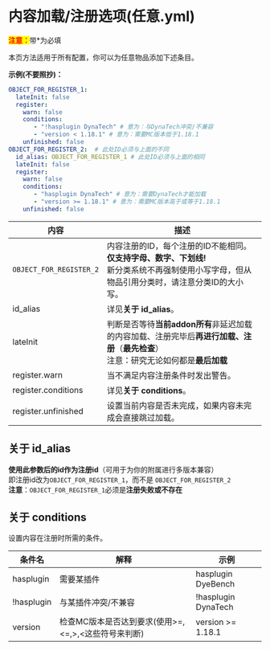 # 内容加载/注册选项(任意.yml)

<mark style="color:red;">**注意：**</mark>带\*为必填

本页方法适用于所有配置，你可以为任意物品添加下述条目。

**示例(不要照抄)：**

```yaml
OBJECT_FOR_REGISTER_1:
  lateInit: false
  register:
    warn: false
    conditions:
       - "!hasplugin DynaTech" # 意为：与DynaTech冲突/不兼容
       - "version < 1.18.1" # 意为：需要MC版本低于1.18.1
    unfinished: false
OBJECT_FOR_REGISTER_2:  # 此处ID必须与上面的不同
  id_alias: OBJECT_FOR_REGISTER_1 # 此处ID必须与上面的相同
  lateInit: false
  register:
    warn: false
    conditions:
       - "hasplugin DynaTech" # 意为：需要DynaTech才能加载
       - "version >= 1.18.1" # 意为：需要MC版本高于或等于1.18.1
    unfinished: false
```

| 内容 | 描述 |
| -------- | -------- |
| `OBJECT_FOR_REGISTER_2` | 内容注册的ID，每个注册的ID不能相同。<br>**仅支持字母、数字、下划线!**<br>新分类系统不再强制使用小写字母，但从物品引用分类时，请注意分类ID的大小写。 |
| id_alias | 详见**关于 id_alias**。 |
| lateInit | 判断是否等待**当前addon所有**非延迟加载的内容加载、注册完毕后**再进行加载、注册**（**最先检查**）<br>注意：研究无论如何都是**最后加载** |
| register.warn | 当不满足内容注册条件时发出警告。 |
| register.conditions | 详见**关于 conditions**。 |
| register.unfinished | 设置当前内容是否未完成，如果内容未完成会直接跳过加载。 |

## 关于 id_alias

**使用此参数后的id作为注册id**（可用于为你的附属进行多版本兼容）
<br>即注册id改为`OBJECT_FOR_REGISTER_1`，而不是 `OBJECT_FOR_REGISTER_2`
<br>**注意**：`OBJECT_FOR_REGISTER_1`必须是**注册失败或不存在**

## 关于 conditions

设置内容在注册时所需的条件。

| 条件名        | 解释      | 示例                   |
| ---------- | ------- | -------------------- |
| hasplugin  | 需要某插件   | hasplugin DyeBench   |
| !hasplugin | 与某插件冲突/不兼容 | !hasplugin DynaTech |
| version | 检查MC版本是否达到要求(使用>=,<=,>,<这些符号来判断) | version >= 1.18.1 |
